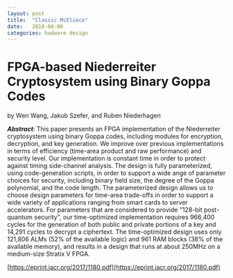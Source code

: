 ```yaml
---
layout: post
title:  "Classic McEliece"
date:   2018-08-06
categories: hadware design
---
```


# FPGA-based Niederreiter Cryptosystem using Binary Goppa Codes
 by Wen Wang, Jakub Szefer, and Ruben Niederhagen

**_Abstract_**: This paper presents an FPGA implementation of the Niederreiter
cryptosystem using binary Goppa codes, including modules for encryption, decryption,
and key generation. We improve over previous implementations in terms of efficiency
(time-area product and raw performance) and security level. Our implementation is
constant time in order to protect against timing side-channel analysis. The design
is fully parameterized, using code-generation scripts, in order to support a wide
ange of parameter choices for security, including binary field size, the degree of
the Goppa polynomial, and the code length. The parameterized design allows us to
choose design parameters for time-area trade-offs in order to support a wide variety
of applications ranging from smart cards to server accelerators. For parameters that
are considered to provide "128-bit post-quantum security", our time-optimized
implementation requires 966,400 cycles for the generation of both public and private
portions of a key and 14,291 cycles to decrypt a ciphertext. The time-optimized design
uses only 121,806 ALMs (52% of the available logic) and 961 RAM blocks (38% of the
available memory), and results in a design that runs at about 250MHz on a medium-size
Stratix V FPGA.

[https://eprint.iacr.org/2017/1180.pdf](https://eprint.iacr.org/2017/1180.pdf)
